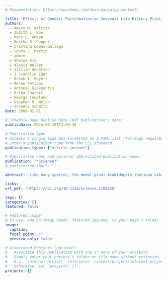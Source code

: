 ```yaml
---
# Documentation: https://wowchemy.com/docs/managing-content/

title: "Effects of Genetic Perturbation on Seasonal Life History Plasticity"
authors: 
  - Amity M. Wilczek
  - Judith L. Roe
  - Mary C. Knapp
  - Martha D. Cooper
  - Cristina Lopez-Gallego
  - Laura J. Martin
  - admin
  - Sheina Sim
  - Alexis Walker
  - Jillian Anderson
  - J Franklin Egan
  - Brook T. Moyers
  - Renee Petipas
  - Antonis Giakountis
  - Erika Charbit
  - George Coupland
  - Stephen M. Welch
  - Johanna Schmitt
date: 2009-02-01

# Schedule page publish date (NOT publication's date).
publishDate: 2024-06-10T13:39:16

# Publication type.
# Accepts a single type but formatted as a YAML list (for Hugo requirements).
# Enter a publication type from the CSL standard.
publication_types: ["article-journal"]

# Publication name and optional abbreviated publication name.
publication: "*Science*"
# publication_short: ""

abstract: "Like many species, the model plant Arabidopsis thaliana exhibits multiple different life histories in natural environments. We grew mutants impaired in different signaling pathways in field experiments across the species' native European range in order to dissect the mechanisms underlying this variation. Unexpectedly, mutational loss at loci implicated in the cold requirement for flowering had little effect on life history except in late-summer cohorts. A genetically informed photothermal model of progression toward flowering explained most of the observed variation and predicted an abrupt transition from autumn flowering to spring flowering in late-summer germinants. Environmental signals control the timing of this transition, creating a critical window of acute sensitivity to genetic and climatic change that may be common for seasonally regulated life history traits."

links:
url_pdf: 'https://doi.org/10.1126/science.1165826'

tags: []
categories: []
featured: false

# Featured image
# To use, add an image named `featured.jpg/png` to your page's folder. 
image:
  caption: 
  focal_point: ""
  preview_only: false

# Associated Projects (optional).
#   Associate this publication with one or more of your projects.
#   Simply enter your project's folder or file name without extension.
#   E.g. `internal-project` references `content/project/internal-project/index.md`.
#   Otherwise, set `projects: []`.
projects: []
---
```

